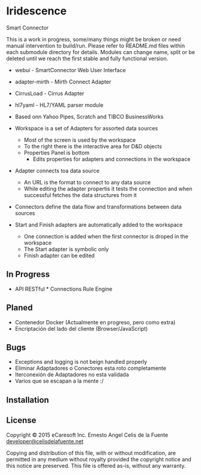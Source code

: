 # Iridescence

Smart Connector

This is a work in progress, some/many things might be broken or need
manual intervention to build/run. Please refer to README.md files within
each submodule directory for details. Modules can change name, split or
be deleted until we reach the first stable and fully functional version.

  * webui - SmartConnector Web User Interface
  * adapter-mirth - Mirth Connect Adapter
  * CirrusLoad - Cirrus Adapter
  * hl7yaml - HL7/YAML parser module



  * Based onn Yahoo Pipes, Scratch and TIBCO BusinessWorks
  * Workspace is a set of Adapters for assorted data sources
    * Most of the screen is used by the workspace
    * To the right there is the interactive area for D&D objects
    * Properties Panel is bottom
      - Edits properties for adapters and connections in the workspace
  * Adapter connects toa data source
    * An URL is the format to connect to any data source
    * While editing the adapter propertis it tests the connection and
      when successful fetches the data structures from it
  * Connectors define the data flow and transformations between data
    sources
  * Start and Finish adapters are automatically added to the workspace
    * One connection is added when the first connector is droped in the
      workspace
    * The Start adapter is symbolic only
    * Finish adapter can be edited

In Progress
-----------

   * API RESTful
    * Connections Rule Engine

Planed
------

  * Contenedor Docker (Actualmente en progreso, pero como extra)
  * Encriptación del lado del cliente (Browser/JavaScript)

Bugs
----

  * Exceptions and logging is not beign handled properly
  * Eliminar Adaptadores o Conectores esta roto completamente
  * Iterconexión de Adaptadores no esta validada
  * Varios que se escapan a la mente :/



## Installation

## License

Copyright © 2015 eCaresoft Inc.
Ernesto Angel Celis de la Fuente <developer@celisdelafuente.net>

Copying and distribution of this file, with or without modification,
are permitted in any medium without royalty provided the copyright
notice and this notice are preserved.  This file is offered as-is,
without any warranty.
